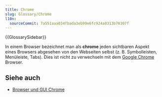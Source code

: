 ```yaml
---
title: Chrome
slug: Glossary/Chrome
l10n:
  sourceCommit: 7a551aaa034fbada3eb99e6fc924a0313b78307f
---
```


{{GlossarySidebar}}

In einem Browser bezeichnet man als **chrome** jeden sichtbaren Aspekt eines Browsers abgesehen von den Webseiten selbst (z. B. Symbolleisten, Menüleiste, Tabs). Dies ist nicht zu verwechseln mit dem [Google Chrome](/de/docs/Glossary/Google_Chrome) Browser.

## Siehe auch

- [Browser und GUI Chrome](https://www.nngroup.com/articles/browser-and-gui-chrome/)

